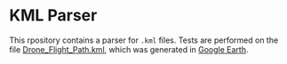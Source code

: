 # KML Parser
This rpository contains a parser for `.kml` files. Tests are performed on the 
file [Drone_Flight_Path.kml](./Drone_Flight_Path.kml), which was generated in 
[Google Earth](https://earth.google.com/web/@50.84568841,4.38408424,64.44188899a,1202.53822125d,35y,0.00000001h,60.00253316t,360r/data=OgMKATA).